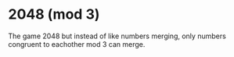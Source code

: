 # 2048 (mod 3)

The game 2048 but instead of like numbers merging, only numbers congruent to eachother mod 3 can merge.
